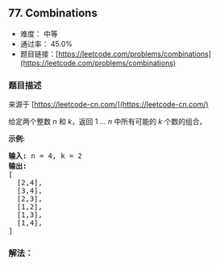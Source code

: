 ## 77. Combinations

- 难度： 中等
- 通过率： 45.0%
- 题目链接：[https://leetcode.com/problems/combinations](https://leetcode.com/problems/combinations)


### 题目描述

来源于 [https://leetcode-cn.com/](https://leetcode-cn.com/)

<p>给定两个整数 <em>n</em> 和 <em>k</em>，返回 1 ... <em>n </em>中所有可能的 <em>k</em> 个数的组合。</p>

<p><strong>示例:</strong></p>

<pre><strong>输入:</strong>&nbsp;n = 4, k = 2
<strong>输出:</strong>
[
  [2,4],
  [3,4],
  [2,3],
  [1,2],
  [1,3],
  [1,4],
]</pre>


### 解法：